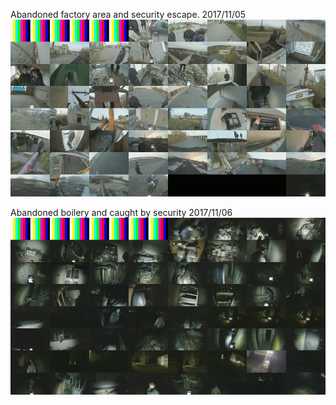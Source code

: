 Abandoned factory area and security escape.
2017/11/05
![Preview](stream_preview/2017-11-05.jpg)

Abandoned boilery and caught by security
2017/11/06
![Preview](stream_preview/2017-11-06.jpg)